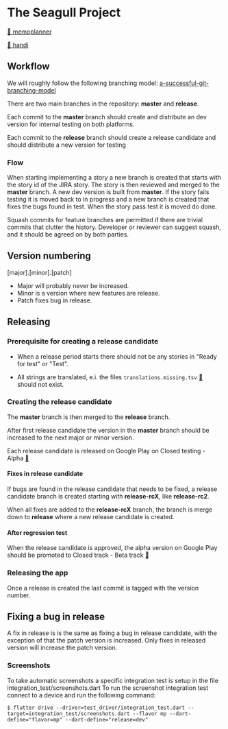 # The Seagull Project

[:calendar: memoplanner](https://github.com/abilia/seagull/tree/master/memoplanner/)

[:blue_book: handi](https://github.com/abilia/seagull/tree/master/handi/)

## Workflow

We will roughly follow the following branching model: [a-successful-git-branching-model](https://nvie.com/posts/a-successful-git-branching-model/)

There are two main branches in the repository: **master** and **release**.

Each commit to the **master** branch should create and distribute an dev version for internal testing on both platforms.

Each commit to the **release** branch should create a release candidate and should distribute a new version for testing

### Flow

When starting implementing a story a new branch is created that starts with the story id of the JIRA story. The story is then reviewed and merged to the **master** branch. A new dev version is built from **master**. If the story fails testing it is moved back to in progress and a new branch is created that fixes the bugs found in test. When the story pass test it is moved do done.

Squash commits for feature branches are permitted if there are trivial commits that clutter the history. Developer or reviewer can suggest squash, and it should be agreed on by both parties.

## Version numbering

[major].[minor].[patch]

- Major will probably never be increased.
- Minor is a version where new features are release.
- Patch fixes bug in release.

## Releasing

### Prerequisite for creating a release candidate

- When a release period starts there should not be any stories in "Ready for test" or "Test".

- All strings are translated, e.i. the files `translations.missing.tsv` [:calendar:](https://github.com/abilia/seagull/blob/master/memoplanner/lib/i18n/translations.missing.tsv) should not exist.

### Creating the release candidate

The **master** branch is then merged to the **release** branch.

After first release candidate the version in the **master** branch should be increased to the next major or minor version.

Each release candidate is released on Google Play on Closed testing - Alpha [:calendar:](https://play.google.com/console/u/0/developers/8640289046801512570/app/4973610386809775563/tracks/4698231159357572066)

#### Fixes in release candidate

If bugs are found in the release candidate that needs to be fixed, a release candidate branch is created starting with **release-rcX**, like **release-rc2**.

When all fixes are added to the **release-rcX** branch, the branch is merge down to **release** where a new release candidate is created.

#### After regression test

When the release candidate is approved, the alpha version on Google Play should be promoted to Closed track - Beta track [:calendar:](https://play.google.com/console/u/0/developers/8640289046801512570/app/4973610386809775563/tracks/4699652622759840581)

### Releasing the app

Once a release is created the last commit is tagged with the version number.

## Fixing a bug in release

A fix in release is is the same as fixing a bug in release candidate, with the exception of that the patch version is increased. Only fixes in released version will increase the patch version.

### Screenshots
To take automatic screenshots a specific integration test is setup in the file integration_test/screenshots.dart
To run the screenshot integration test connect to a device and run the following command:

`$ flutter drive --driver=test_driver/integration_test.dart --target=integration_test/screenshots.dart --flavor mp --dart-define="flavor=mp" --dart-define="release=dev"`
